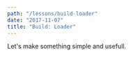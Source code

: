 ```yaml
---
path: "/lessons/build-loader"
date: "2017-11-07"
title: "Build: Loader"
---
```


Let's make something simple and usefull.

